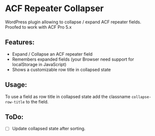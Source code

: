 ACF Repeater Collapser
======================

WordPress plugin allowing to collapse / expand ACF repeater fields.
Proofed to work with ACF Pro 5.x

Features:
---------
 - Expand / Collapse an ACF repeater field
 - Remembers expanded fields (your Browser need support for localStorage in JavaScript)
 - Shows a customizable row title in collapsed state

Usage:
------
To use a field as row title in collapsed state add the classname 
`collapse-row-title` to the field.

ToDo:
-----
 - [ ] Update collapsed state after sorting.